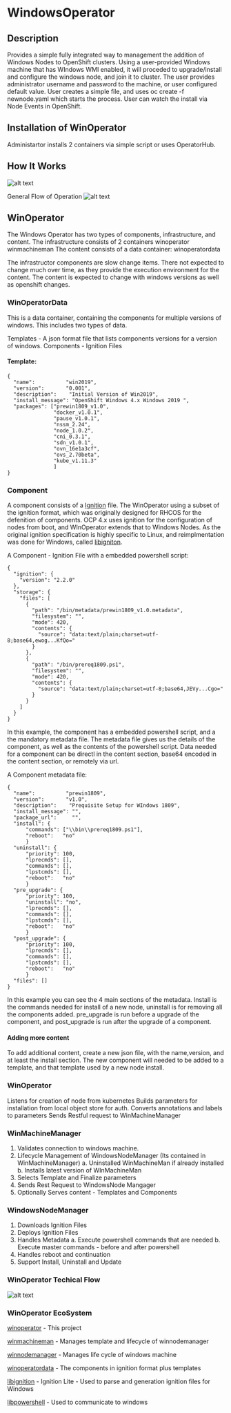 # WindowsOperator
## Description
Provides a simple fully integrated way to management the addition of Windows Nodes to OpenShift clusters. Using a user-provided Windows machine that has WIndows WMI enabled, it will proceded to upgrade/install and configure the windows node, and join it to cluster. The user provides administrator username and password to the machine, or user configured default value. User creates a simple file, and uses oc create -f newnode.yaml which starts the process. User can watch the install via Node Events in OpenShift.

## Installation of WinOperator
Administartor installs 2 containers via simple script or uses OperatorHub.



## How It Works
![alt text](https://raw.githubusercontent.com/glennswest/winoperator/master/doc/overviewuml.png)
 
General Flow of Operation
![alt text](https://raw.githubusercontent.com/glennswest/winoperator/master/doc/overview.png)

## WinOperator 
The Windows Operator has two types of components, infrastructure, and content.
The infrastructure consists of 2 containers
   winoperator
   winmachineman
The content consists of a data container:
   winoperatordata

The infrastructor components are slow change items. There not expected to change much over time, as they provide the execution environment for the content.
The content is expected to change with windows versions as well as openshift changes. 

### WinOperatorData
This is a data container, containing the components for multiple versions of windows. This includes two types of data.

Templates - A json format file that lists components versions for a version of windows.
Components - Ignition Files

#### Template:
```
{ 
  "name":          "win2019", 
  "version":       "0.001", 
  "description":    "Initial Version of Win2019", 
  "install_message": "OpenShift Windows 4.x Windows 2019 ", 
  "packages": ["prewin1809_v1.0", 
               "docker_v1.0.1", 
               "pause_v1.0.1", 
               "nssm_2.24", 
               "node_1.0.2", 
               "cni_0.3.1", 
               "sdn_v1.0.1", 
               "ovn_16e1a3cf", 
               "ovs_2.70beta", 
               "kube_v1.11.3" 
               ]
}
```
 
### Component
A component consists of a [Ignition](https://coreos.com/ignition/docs/latest/configuration-v2_1.html) file. The WinOperator using a subset of the ignition format, which was originally designed for RHCOS for the defenition of components. OCP 4.x uses ignition for the configuration of nodes from boot, and WInOperator extends that to Windows Nodes. As the original ignition specification is highly specific to Linux, and reimplmentation was done for Windows, called [libigniton](https://github.com/glennswest/libignition).  

A Component  - Ignition File with a embedded powershell script:
```
{ 
  "ignition": { 
    "version": "2.2.0" 
  }, 
  "storage": { 
    "files": [ 
      { 
        "path": "/bin/metadata/prewin1809_v1.0.metadata", 
        "filesystem": "", 
        "mode": 420, 
        "contents": { 
          "source": "data:text/plain;charset=utf-8;base64,ewog...KfQo=" 
        } 
      }, 
      { 
        "path": "/bin/prereq1809.ps1", 
        "filesystem": "", 
        "mode": 420, 
        "contents": { 
          "source": "data:text/plain;charset=utf-8;base64,JEVy...Cgo=" 
        } 
      } 
    ] 
  } 
} 
```

In this example, the component has a embedded powershell script, and a the mandatory metadata file. The metadata file gives us the details of the component, as well as the contents of the powershell script. Data needed for a component can be directl in the content section, base64 encoded in the content section, or remotely via url. 

A Component metadata file:
```
{
  "name":          "prewin1809",
  "version":       "v1.0",
  "description":    "Prequisite Setup for WIndows 1809",
  "install_message": "",
  "package_url":     "",
  "install": {
      "commands": ["\\bin\\prereq1809.ps1"],
      "reboot":   "no"
      }
  "uninstall": {
      "priority": 100,
      "lprecmds": [],
      "commands": [],
      "lpstcmds": [],
      "reboot":   "no"
      }
  "pre_upgrade": {
      "priority": 100,
      "uninstall": "no",
      "lprecmds": [],
      "commands": [],
      "lpstcmds": [],
      "reboot":   "no"
      }
  "post_upgrade": {
      "priority": 100,
      "lprecmds": [],
      "commands": [],
      "lpstcmds": [],
      "reboot":   "no"
      }
  "files": []
}
```
In this example you can see the 4 main sections of the metadata. Install is the commands needed for install of a new node, uninstall is for removing all the components added. pre_upgrade is run before a upgrade of the component, and post_upgrade is run after the upgrade of a component. 

#### Adding more content
To add additional content, create a new json file, with the name,version, and at least the install section. The new component will needed to be added to a template, and that template used by a new node install.



### WinOperator
Listens for creation of node from kubernetes
Builds parameters for installation from local object store for auth.
Converts annotations and labels to parameters
Sends Restful request to WinMachineManager

### WinMachineManager
1. Validates connection to windows machine. 
2. Lifecycle Management of WindowsNodeManager (Its contained in WinMachineManager)
    a. Uninstalled WinMachineMan if already installed
    b. Installs latest version of WInMachineMan
3. Selects Template and Finalize parameters
4. Sends Rest Request to WindowsNode Mangager
5. Optionally Serves content - Templates and Components


### WindowsNodeManager
1. Downloads Ignition Files
2. Deploys Ignition Files
3. Handles Metadata 
   a. Execute powershell commands that are needed
   b. Execute master commands - before and after powershell
4. Handles reboot and continuation
5. Support Install, Uninstall and Update

### WinOperator Techical Flow
![alt text](https://raw.githubusercontent.com/glennswest/winoperator/master/doc/winoperator.png)

### WinOperator EcoSystem
[winoperator](https://github.com/glennswest/winoperator) - This project  
  
[winmachineman](https://github.com/glennswest/winmachineman) - Manages template and lifecycle of winnodemanager   
  
[winnodemanager](https://github.com/glennswest/winnodemanager) - Manages life cycle of windows machine   
  
[winoperatordata](https://github.com/glennswest/winoperatordata) - The components in ignition format plus templates  
  
[libignition](https://github.com/glennswest/libignition) - Ignition Lite - Used to parse and generation ignition files for Windows  
  
[libpowershell](https://github.com/glennswest/libpowershell) - Used to communicate to windows  


